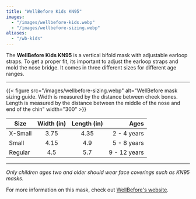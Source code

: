 ```yaml
---
title: "WellBefore Kids KN95"
images:
  - "/images/wellbefore-kids.webp"
  - "/images/wellbefore-sizing.webp"
aliases:
  - "/wb-kids"
---
```


The **WellBefore Kids KN95** is a vertical bifold mask with adjustable earloop straps. To get a proper fit, its important to adjust the earloop straps and mold the nose bridge. It comes in three different sizes for different age ranges.

---

{{< figure src="/images/wellbefore-sizing.webp" alt="WellBefore mask sizing guide. Width is measured by the distance between cheek bones. Length is measured by the distance between the middle of the nose and end of the chin" width="300" >}} 

| Size | Width (in) | Length (in) | Ages |
| --- | :---: | :---: | ---: |
| X-Small | 3.75 | 4.35 | 2 - 4 years |
| Small | 4.15 | 4.9 | 5 - 8 years |
| Regular | 4.5 | 5.7 | 9 - 12 years |

---

*Only children ages two and older should wear face coverings such as KN95 masks.*

For more information on this mask, check out [WellBefore's website](https://wellbefore.com/products/kids-kn95-fda-5-layers-individually-wrapped).